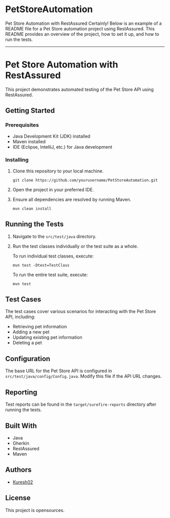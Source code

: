 # PetStoreAutomation
Pet Store Automation with RestAssured
Certainly! Below is an example of a README file for a Pet Store automation project using RestAssured. This README provides an overview of the project, how to set it up, and how to run the tests.

---

# Pet Store Automation with RestAssured

This project demonstrates automated testing of the Pet Store API using RestAssured.

## Getting Started

### Prerequisites

- Java Development Kit (JDK) installed
- Maven installed
- IDE (Eclipse, IntelliJ, etc.) for Java development

### Installing

1. Clone this repository to your local machine.
   ```
   git clone https://github.com/yourusername/PetStoreAutomation.git
   ```

2. Open the project in your preferred IDE.

3. Ensure all dependencies are resolved by running Maven.
   ```
   mvn clean install
   ```

## Running the Tests

1. Navigate to the `src/test/java` directory.

2. Run the test classes individually or the test suite as a whole.

   To run individual test classes, execute:
   ```
   mvn test -Dtest=TestClass
   ```

   To run the entire test suite, execute:
   ```
   mvn test
   ```

## Test Cases

The test cases cover various scenarios for interacting with the Pet Store API, including:

- Retrieving pet information
- Adding a new pet
- Updating existing pet information
- Deleting a pet

## Configuration

The base URL for the Pet Store API is configured in `src/test/java/config/Config.java`. Modify this file if the API URL changes.

## Reporting

Test reports can be found in the `target/surefire-reports` directory after running the tests.

## Built With

- Java
- Gherkin
- RestAssured
- Maven

## Authors

- [Kuresh02](https://github.com/kuresh02)

## License

This project is opensources.



